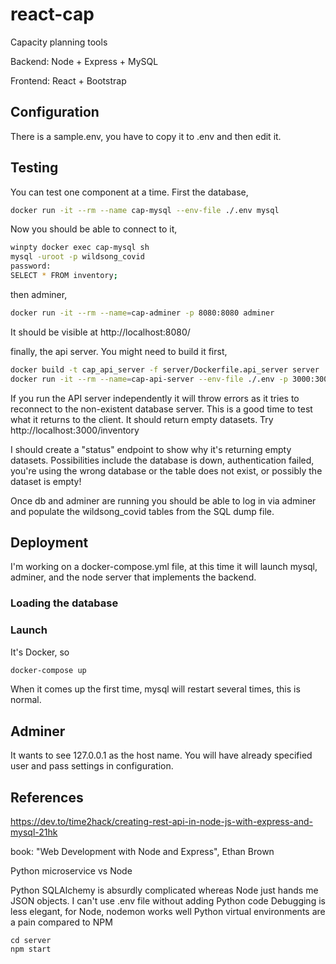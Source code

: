 # react-cap

Capacity planning tools

Backend: Node + Express + MySQL

Frontend: React + Bootstrap

## Configuration

There is a sample.env, you have to copy it to .env and then edit it.

## Testing

You can test one component at a time. First the database,

```bash
docker run -it --rm --name cap-mysql --env-file ./.env mysql 
```

Now you should be able to connect to it, 

```bash
winpty docker exec cap-mysql sh
mysql -uroot -p wildsong_covid
password:
SELECT * FROM inventory;
```

then adminer,
```bash
docker run -it --rm --name=cap-adminer -p 8080:8080 adminer
```
It should be visible at http://localhost:8080/

finally, the api server. You might need to build it first, 
```bash
docker build -t cap_api_server -f server/Dockerfile.api_server server
docker run -it --rm --name=cap-api-server --env-file ./.env -p 3000:3000 cap_api_server
```
If you run the API server independently it will throw errors as it tries to reconnect
to the non-existent database server. This is a good time to test what it returns to the
client. It should return empty datasets. Try http://localhost:3000/inventory

I should create a "status" endpoint to show why it's returning empty datasets.
Possibilities include the database is down, authentication failed, you're using the
wrong database or the table does not exist, or possibly the dataset is empty!

Once db and adminer are running you should be able to log in via adminer
and populate the wildsong_covid tables from the SQL dump file.


## Deployment

I'm working on a docker-compose.yml file, 
at this time it will launch mysql, adminer, and the node server
that implements the backend.

### Loading the database

### Launch

It's Docker, so
```bash
docker-compose up
```

When it comes up the first time, mysql will restart several times, this is normal.

## Adminer

It wants to see 127.0.0.1 as the host name.
You will have already specified user and pass settings in configuration.

## References

https://dev.to/time2hack/creating-rest-api-in-node-js-with-express-and-mysql-21hk

book: "Web Development with Node and Express", Ethan Brown

Python microservice vs Node

Python SQLAlchemy is absurdly complicated whereas Node just hands me JSON objects.
I can't use .env file without adding Python code
Debugging is less elegant, for Node, nodemon works well
Python virtual environments are a pain compared to NPM

```
cd server
npm start
```

